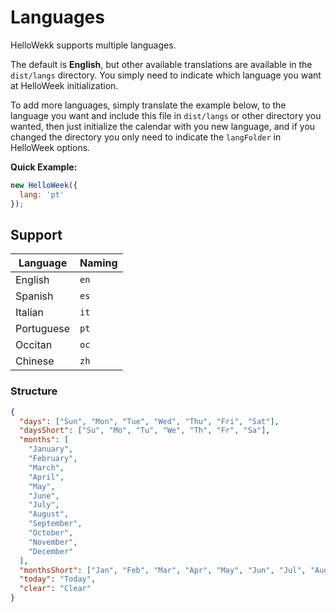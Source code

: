 # Languages

HelloWekk supports multiple languages.

The default is **English**, but other available translations are available in the `dist/langs` directory.
You simply need to indicate which language you want at HelloWeek initialization.

To add more languages, simply translate the example below, to the language you want and include this
file in `dist/langs` or other directory you wanted, then just initialize the calendar with you new language,
and if you changed the directory you only need to indicate the `langFolder` in HelloWeek options.

**Quick Example:**

```js
new HelloWeek({
  lang: 'pt'
});
```

## Support

| Language   | Naming |
| ---------- | ------ |
| English    | `en`   |
| Spanish    | `es`   |
| Italian    | `it`   |
| Portuguese | `pt`   |
| Occitan    | `oc`   |
| Chinese    | `zh`   |

### Structure

```json
{
  "days": ["Sun", "Mon", "Tue", "Wed", "Thu", "Fri", "Sat"],
  "daysShort": ["Su", "Mo", "Tu", "We", "Th", "Fr", "Sa"],
  "months": [
    "January",
    "February",
    "March",
    "April",
    "May",
    "June",
    "July",
    "August",
    "September",
    "October",
    "November",
    "December"
  ],
  "monthsShort": ["Jan", "Feb", "Mar", "Apr", "May", "Jun", "Jul", "Aug", "Sep", "Oct", "Nov", "Dec"],
  "today": "Today",
  "clear": "Clear"
}
```
